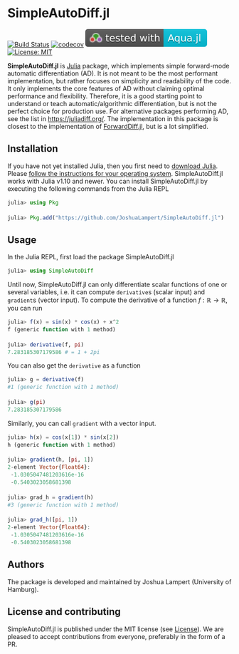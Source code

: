 # SimpleAutoDiff.jl

[![Build Status](https://github.com/JoshuaLampert/SimpleAutoDiff.jl/actions/workflows/CI.yml/badge.svg?branch=main)](https://github.com/JoshuaLampert/SimpleAutoDiff.jl/actions/workflows/CI.yml?query=branch%3Amain)
[![codecov](https://codecov.io/gh/JoshuaLampert/SimpleAutoDiff.jl/graph/badge.svg?token=yKB7uIDHXE)](https://codecov.io/gh/JoshuaLampert/SimpleAutoDiff.jl)
[![Aqua QA](https://raw.githubusercontent.com/JuliaTesting/Aqua.jl/master/badge.svg)](https://github.com/JuliaTesting/Aqua.jl)
[![License: MIT](https://img.shields.io/badge/License-MIT-success.svg)](https://opensource.org/licenses/MIT)

**SimpleAutoDiff.jl** is [Julia](https://julialang.org/) package, which implements simple forward-mode automatic differentiation (AD). It is not
meant to be the most performant implementation, but rather focuses on simplicity and readability of the code. It only implements the core features
of AD without claiming optimal performance and flexibility. Therefore, it is a good starting point to understand or teach automatic/algorithmic
differentiation, but is not the perfect choice for production use. For alternative packages performing AD, see the list in https://juliadiff.org/.
The implementation in this package is closest to the implementation of [ForwardDiff.jl](https://github.com/JuliaDiff/ForwardDiff.jl), but is a lot
simplified.

## Installation

If you have not yet installed Julia, then you first need to [download Julia](https://julialang.org/downloads/).
Please [follow the instructions for your operating system](https://julialang.org/downloads/platform/).
SimpleAutoDiff.jl works with Julia v1.10 and newer. You can install SimpleAutoDiff.jl by executing the following commands from the Julia REPL

```julia
julia> using Pkg

julia> Pkg.add("https://github.com/JoshuaLampert/SimpleAutoDiff.jl")
```

## Usage
In the Julia REPL, first load the package SimpleAutoDiff.jl

```julia
julia> using SimpleAutoDiff
```

Until now, SimpleAutoDiff.jl can only differentiate scalar functions of one or several variables, i.e. it can compute `derivative`s (scalar input)
and `gradient`s (vector input). To compute the derivative of a function $f: \mathbb{R}\to\mathbb{R}$, you can run

```julia
julia> f(x) = sin(x) * cos(x) + x^2
f (generic function with 1 method)

julia> derivative(f, pi)
7.283185307179586 # = 1 + 2pi
```

You can also get the `derivative` as a function

```julia
julia> g = derivative(f)
#1 (generic function with 1 method)

julia> g(pi)
7.283185307179586
```

Similarly, you can call `gradient` with a vector input.

```julia
julia> h(x) = cos(x[1]) * sin(x[2])
h (generic function with 1 method)

julia> gradient(h, [pi, 1])
2-element Vector{Float64}:
 -1.0305047481203616e-16
 -0.5403023058681398

julia> grad_h = gradient(h)
#3 (generic function with 1 method)

julia> grad_h([pi, 1])
2-element Vector{Float64}:
 -1.0305047481203616e-16
 -0.5403023058681398
 ```

## Authors

The package is developed and maintained by Joshua Lampert (University of Hamburg).

## License and contributing

SimpleAutoDiff.jl is published under the MIT license (see [License](https://github.com/JoshuaLampert/SimpleAutoDiff.jl/blob/main/LICENSE)).
We are pleased to accept contributions from everyone, preferably in the form of a PR.
